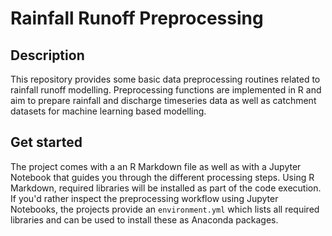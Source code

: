 # Rainfall Runoff Preprocessing
## Description
This repository provides some basic data preprocessing routines related to
rainfall runoff modelling. Preprocessing functions are implemented in R and aim
to prepare rainfall and discharge timeseries data as well as catchment datasets
for machine learning based modelling.
## Get started
The project comes with a an R Markdown file as well as with a Jupyter Notebook
that guides you through the different processing steps. Using R Markdown, required
libraries will be installed as part of the code execution. If you'd rather inspect the
preprocessing workflow using Jupyter Notebooks, the projects provide an `environment.yml`
which lists all required libraries and can be used to install these as Anaconda packages.